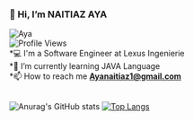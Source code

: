 ### 👋 Hi, I’m NAITIAZ AYA</br>
![Aya](https://media.giphy.com/media/LMcB8XospGZO8UQq87/giphy.gif)</br>
![Profile Views](https://gpvc.arturio.dev/naitiaz-aya)</br>
*💻 I'm a Software Engineer at Lexus Ingenierie </br>
*🌱 I’m currently learning JAVA Language</br>
*📫 How to reach me **Ayanaitiaz1@gmail.com**</br>
</br>

![Anurag's GitHub stats](https://github-readme-stats.vercel.app/api?username=naitiaz-aya&show_icons=true&locale=en&theme=tokyonight)
[![Top Langs](https://github-readme-stats.vercel.app/api/top-langs/?username=naitiaz-aya&layout=compact&theme=tokyonight)](https://github.com/anuraghazra/github-readme-stats)</br>
